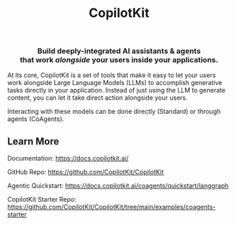 <div align="center">
  <h1>CopilotKit</h1>

  <br/>

  <h3>
    Build deeply-integrated AI assistants & agents<br/>
    that work <em>alongside</em> your users inside your applications.
  </h3>
  
</div>

<p>
At its core, CopilotKit is a set of tools that make it easy to let your users work alongside Large Language Models (LLMs) to accomplish generative tasks directly in your application. Instead of just using the LLM to generate content, you can let it take direct action alongside your users.

Interacting with these models can be done directly (Standard) or through agents (CoAgents).
</p>

## Learn More

Documentation: https://docs.copilotkit.ai/

GitHub Repo: https://github.com/CopilotKit/CopilotKit

Agentic Quickstart: https://docs.copilotkit.ai/coagents/quickstart/langgraph

CopilotKit Starter Repo: https://github.com/CopilotKit/CopilotKit/tree/main/examples/coagents-starter